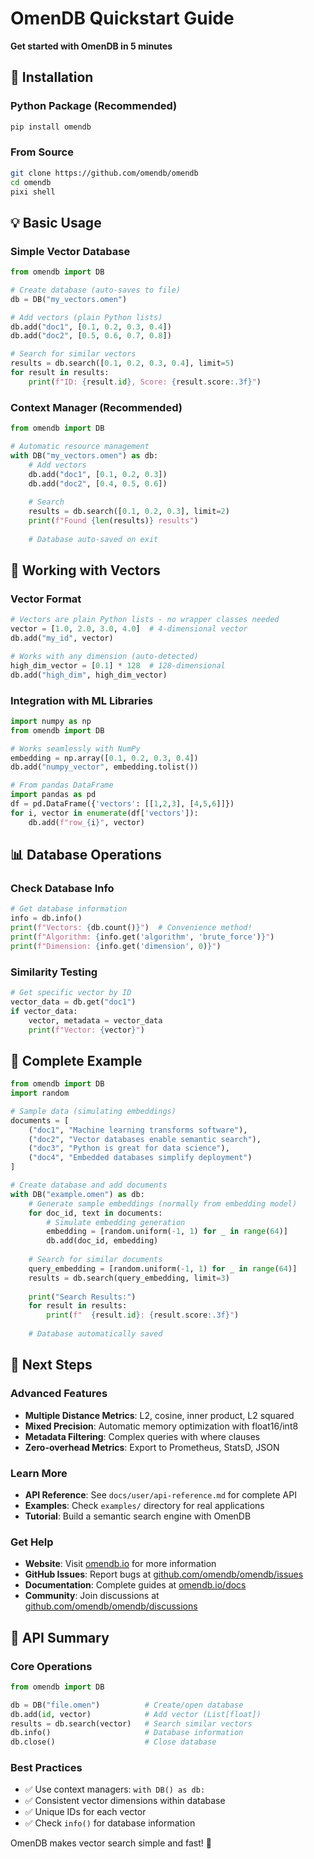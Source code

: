 # OmenDB Quickstart Guide

**Get started with OmenDB in 5 minutes**

## 🚀 Installation

### Python Package (Recommended)
```bash
pip install omendb
```

### From Source
```bash
git clone https://github.com/omendb/omendb
cd omendb
pixi shell
```

## 💡 Basic Usage

### Simple Vector Database
```python
from omendb import DB

# Create database (auto-saves to file)
db = DB("my_vectors.omen")

# Add vectors (plain Python lists)
db.add("doc1", [0.1, 0.2, 0.3, 0.4])
db.add("doc2", [0.5, 0.6, 0.7, 0.8])

# Search for similar vectors
results = db.search([0.1, 0.2, 0.3, 0.4], limit=5)
for result in results:
    print(f"ID: {result.id}, Score: {result.score:.3f}")
```

### Context Manager (Recommended)
```python
from omendb import DB

# Automatic resource management
with DB("my_vectors.omen") as db:
    # Add vectors
    db.add("doc1", [0.1, 0.2, 0.3])
    db.add("doc2", [0.4, 0.5, 0.6])
    
    # Search
    results = db.search([0.1, 0.2, 0.3], limit=2)
    print(f"Found {len(results)} results")
    
    # Database auto-saved on exit
```

## 🔧 Working with Vectors

### Vector Format
```python
# Vectors are plain Python lists - no wrapper classes needed
vector = [1.0, 2.0, 3.0, 4.0]  # 4-dimensional vector
db.add("my_id", vector)

# Works with any dimension (auto-detected)
high_dim_vector = [0.1] * 128  # 128-dimensional
db.add("high_dim", high_dim_vector)
```

### Integration with ML Libraries
```python
import numpy as np
from omendb import DB

# Works seamlessly with NumPy
embedding = np.array([0.1, 0.2, 0.3, 0.4])
db.add("numpy_vector", embedding.tolist())

# From pandas DataFrame
import pandas as pd
df = pd.DataFrame({'vectors': [[1,2,3], [4,5,6]]})
for i, vector in enumerate(df['vectors']):
    db.add(f"row_{i}", vector)
```

## 📊 Database Operations

### Check Database Info
```python
# Get database information
info = db.info()
print(f"Vectors: {db.count()}")  # Convenience method!
print(f"Algorithm: {info.get('algorithm', 'brute_force')}")
print(f"Dimension: {info.get('dimension', 0)}")
```

### Similarity Testing
```python
# Get specific vector by ID
vector_data = db.get("doc1")
if vector_data:
    vector, metadata = vector_data
    print(f"Vector: {vector}")
```

## 🎯 Complete Example

```python
from omendb import DB
import random

# Sample data (simulating embeddings)
documents = [
    ("doc1", "Machine learning transforms software"),
    ("doc2", "Vector databases enable semantic search"), 
    ("doc3", "Python is great for data science"),
    ("doc4", "Embedded databases simplify deployment")
]

# Create database and add documents
with DB("example.omen") as db:
    # Generate sample embeddings (normally from embedding model)
    for doc_id, text in documents:
        # Simulate embedding generation
        embedding = [random.uniform(-1, 1) for _ in range(64)]
        db.add(doc_id, embedding)
    
    # Search for similar documents
    query_embedding = [random.uniform(-1, 1) for _ in range(64)]
    results = db.search(query_embedding, limit=3)
    
    print("Search Results:")
    for result in results:
        print(f"  {result.id}: {result.score:.3f}")
    
    # Database automatically saved
```

## 🚀 Next Steps

### Advanced Features
- **Multiple Distance Metrics**: L2, cosine, inner product, L2 squared
- **Mixed Precision**: Automatic memory optimization with float16/int8
- **Metadata Filtering**: Complex queries with where clauses
- **Zero-overhead Metrics**: Export to Prometheus, StatsD, JSON

### Learn More
- **API Reference**: See `docs/user/api-reference.md` for complete API
- **Examples**: Check `examples/` directory for real applications
- **Tutorial**: Build a semantic search engine with OmenDB

### Get Help
- **Website**: Visit [omendb.io](https://omendb.io) for more information
- **GitHub Issues**: Report bugs at [github.com/omendb/omendb/issues](https://github.com/omendb/omendb/issues)
- **Documentation**: Complete guides at [omendb.io/docs](https://omendb.io/docs)
- **Community**: Join discussions at [github.com/omendb/omendb/discussions](https://github.com/omendb/omendb/discussions)

## 📝 API Summary

### Core Operations
```python
from omendb import DB

db = DB("file.omen")          # Create/open database
db.add(id, vector)            # Add vector (List[float])
results = db.search(vector)   # Search similar vectors
db.info()                     # Database information
db.close()                    # Close database
```

### Best Practices
- ✅ Use context managers: `with DB() as db:`
- ✅ Consistent vector dimensions within database
- ✅ Unique IDs for each vector
- ✅ Check `info()` for database information

OmenDB makes vector search simple and fast! 🚀